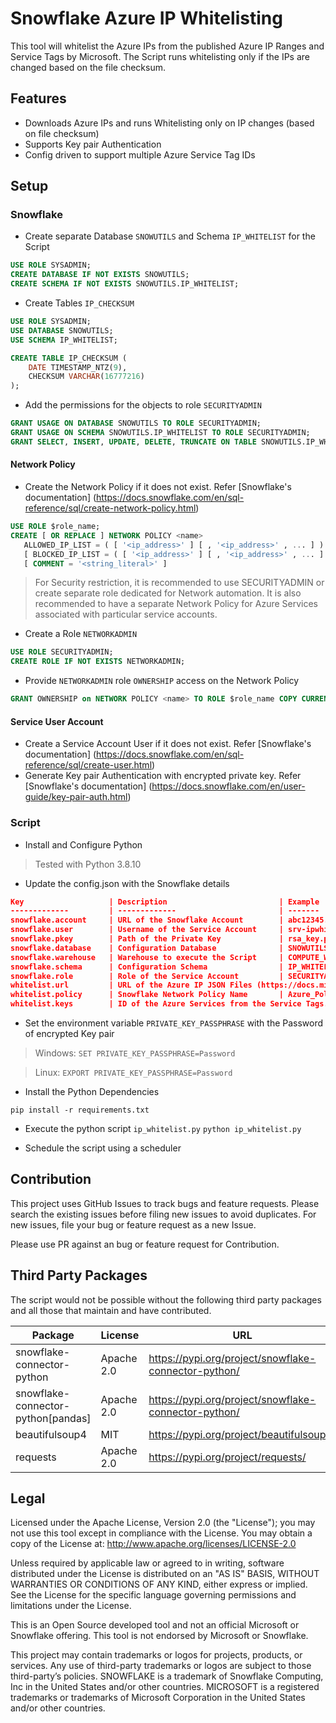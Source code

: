# Snowflake Azure IP Whitelisting
This tool will whitelist the Azure IPs from the published Azure IP Ranges and Service Tags by Microsoft. The Script runs whitelisting only if the IPs are changed based on the file checksum.

## Features

- Downloads Azure IPs and runs Whitelisting only on IP changes (based on file checksum)
- Supports Key pair Authentication
- Config driven to support multiple Azure Service Tag IDs

## Setup


### Snowflake

+ Create separate Database `SNOWUTILS` and Schema `IP_WHITELIST` for the Script

~~~~sql
USE ROLE SYSADMIN;
CREATE DATABASE IF NOT EXISTS SNOWUTILS;
CREATE SCHEMA IF NOT EXISTS SNOWUTILS.IP_WHITELIST;
~~~~

+ Create Tables `IP_CHECKSUM`

~~~~sql
USE ROLE SYSADMIN;
USE DATABASE SNOWUTILS;
USE SCHEMA IP_WHITELIST;

CREATE TABLE IP_CHECKSUM (
    DATE TIMESTAMP_NTZ(9),
    CHECKSUM VARCHAR(16777216)
);
~~~~

+ Add the permissions for the objects to role `SECURITYADMIN`

~~~~sql
GRANT USAGE ON DATABASE SNOWUTILS TO ROLE SECURITYADMIN;
GRANT USAGE ON SCHEMA SNOWUTILS.IP_WHITELIST TO ROLE SECURITYADMIN;
GRANT SELECT, INSERT, UPDATE, DELETE, TRUNCATE ON TABLE SNOWUTILS.IP_WHITELIST.IP_CHECKSUM TO ROLE SECURITYADMIN;
~~~~

#### Network Policy
+ Create the Network Policy if it does not exist. Refer [Snowflake's documentation] (https://docs.snowflake.com/en/sql-reference/sql/create-network-policy.html)

~~~~sql
USE ROLE $role_name;
CREATE [ OR REPLACE ] NETWORK POLICY <name>
   ALLOWED_IP_LIST = ( [ '<ip_address>' ] [ , '<ip_address>' , ... ] )
   [ BLOCKED_IP_LIST = ( [ '<ip_address>' ] [ , '<ip_address>' , ... ] ) ]
   [ COMMENT = '<string_literal>' ]
~~~~

> For Security restriction, it is recommended to use SECURITYADMIN or create separate role dedicated for Network automation. It is also recommended to have a separate Network Policy for Azure Services associated with particular service accounts.


+ Create a Role `NETWORKADMIN`

~~~~sql
USE ROLE SECURITYADMIN;
CREATE ROLE IF NOT EXISTS NETWORKADMIN;
~~~~

+ Provide `NETWORKADMIN` role `OWNERSHIP` access on the Network Policy

~~~~sql
GRANT OWNERSHIP on NETWORK POLICY <name> TO ROLE $role_name COPY CURRENT GRANTS;
~~~~

#### Service User Account

+ Create a Service Account User if it does not exist. Refer [Snowflake's documentation] (https://docs.snowflake.com/en/sql-reference/sql/create-user.html)
+ Generate Key pair Authentication with encrypted private key. Refer [Snowflake's documentation] (https://docs.snowflake.com/en/user-guide/key-pair-auth.html)

### Script

+ Install and Configure Python
> Tested with Python 3.8.10

+ Update the config.json with the Snowflake details

~~~~json
Key                   | Description                         | Example
-------------         | -------------                       | -------
snowflake.account     | URL of the Snowflake Account        | abc12345.us-east-1.azure
snowflake.user        | Username of the Service Account     | srv-ipwhitelist
snowflake.pkey        | Path of the Private Key             | rsa_key.p8
snowflake.database    | Configuration Database              | SNOWUTILS
snowflake.warehouse   | Warehouse to execute the Script     | COMPUTE_WH
snowflake.schema      | Configuration Schema                | IP_WHITELIST
snowflake.role        | Role of the Service Account         | SECURITYADMIN
whitelist.url         | URL of the Azure IP JSON Files (https://docs.microsoft.com/en-us/azure/virtual-network/service-tags-overview#discover-service-tags-by-using-downloadable-json-files)
whitelist.policy      | Snowflake Network Policy Name       | Azure_Policy
whitelist.keys        | ID of the Azure Services from the Service Tags. It is recommended to filter only IDs for the services needed
~~~~

+ Set the environment variable `PRIVATE_KEY_PASSPHRASE` with the Password of encrypted Key pair

> Windows: `SET PRIVATE_KEY_PASSPHRASE=Password`

> Linux: `EXPORT PRIVATE_KEY_PASSPHRASE=Password`

+ Install the Python Dependencies

`pip install -r requirements.txt`

+ Execute the python script `ip_whitelist.py`
`python ip_whitelist.py`

+ Schedule the script using a scheduler

## Contribution

This project uses GitHub Issues to track bugs and feature requests. Please search the existing issues before filing new issues to avoid duplicates. For new issues, file your bug or feature request as a new Issue.

Please use PR against an bug or feature request for Contribution.

## Third Party Packages

The script would not be possible without the following third party packages and all those that maintain and have contributed.

Package                             | License         | URL
-------------                       | -------------   | -------
snowflake-connector-python          | Apache 2.0      | https://pypi.org/project/snowflake-connector-python/
snowflake-connector-python[pandas]  | Apache 2.0      | https://pypi.org/project/snowflake-connector-python/
beautifulsoup4                      | MIT             | https://pypi.org/project/beautifulsoup4/
requests                            | Apache 2.0      | https://pypi.org/project/requests/

## Legal

Licensed under the Apache License, Version 2.0 (the "License"); you may not use this tool except in compliance with the License. You may obtain a copy of the License at: http://www.apache.org/licenses/LICENSE-2.0

Unless required by applicable law or agreed to in writing, software distributed under the License is distributed on an "AS IS" BASIS, WITHOUT WARRANTIES OR CONDITIONS OF ANY KIND, either express or implied. See the License for the specific language governing permissions and limitations under the License.

This is an Open Source developed tool and not an official Microsoft or Snowflake offering. This tool is not endorsed by Microsoft or Snowflake. 

This project may contain trademarks or logos for projects, products, or services. Any use of third-party trademarks or logos are subject to those third-party’s policies. SNOWFLAKE is a trademark of Snowflake Computing, Inc in the United States and/or other countries. MICROSOFT is a registered trademarks or trademarks of Microsoft Corporation in the United States and/or other countries.


